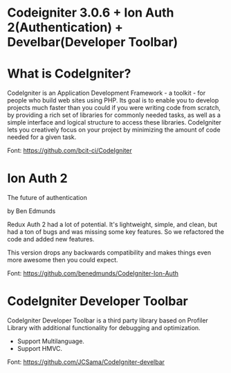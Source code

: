 # Codeigniter 3.0.6 + Ion Auth 2(Authentication) + Develbar(Developer Toolbar)

# What is CodeIgniter?

CodeIgniter is an Application Development Framework - a toolkit - for people
who build web sites using PHP. Its goal is to enable you to develop projects
much faster than you could if you were writing code from scratch, by providing
a rich set of libraries for commonly needed tasks, as well as a simple
interface and logical structure to access these libraries. CodeIgniter lets
you creatively focus on your project by minimizing the amount of code needed
for a given task.

Font: https://github.com/bcit-ci/CodeIgniter

# Ion Auth 2

The future of authentication

by Ben Edmunds

Redux Auth 2 had a lot of potential. It's lightweight, simple, and clean, but had a ton of bugs and was missing some key features. So we refactored the code and added new features.

This version drops any backwards compatibility and makes things even more awesome then you could expect.

Font: https://github.com/benedmunds/CodeIgniter-Ion-Auth

# CodeIgniter Developer Toolbar

CodeIgniter Developer Toolbar is a third party library based on Profiler Library with additional functionality for debugging and optimization.

- Support Multilanguage.
- Support HMVC.

Font: https://github.com/JCSama/CodeIgniter-develbar
